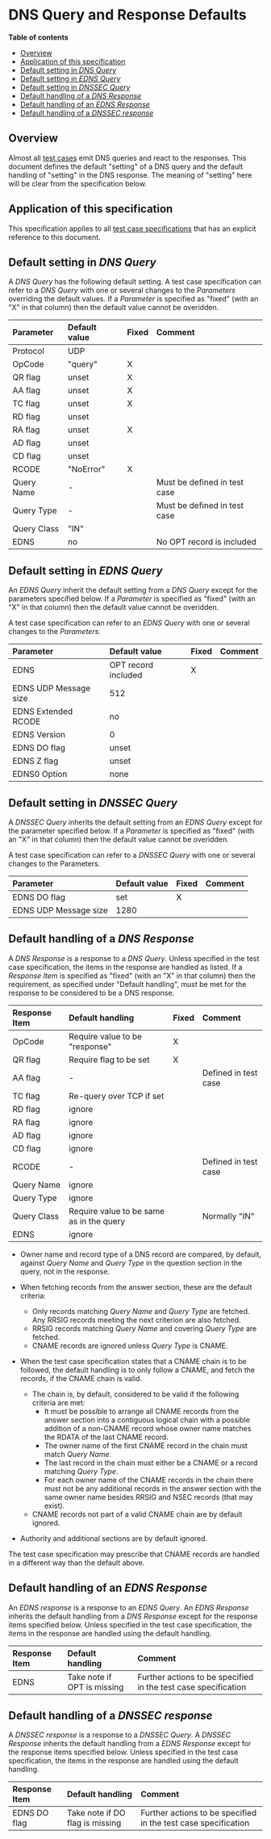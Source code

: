 # DNS Query and Response Defaults

**Table of contents**
* [Overview](#Overview)
* [Application of this specification](#application-of-this-specification)
* [Default setting in *DNS Query*](#default-setting-in-dns-query)
* [Default setting in *EDNS Query*](#default-setting-in-edns-query)
* [Default setting in *DNSSEC Query*](#default-setting-in-dnssec-query)
* [Default handling of a *DNS Response*](#default-handling-of-a-dns-response)
* [Default handling of an *EDNS Response*](#default-handling-of-an-edns-response)
* [Default handling of a *DNSSEC response*](#default-handling-of-a-dnssec-response)


## Overview

Almost all [test cases] emit DNS queries and react to the responses. This
document defines the default "setting" of a DNS query and the default handling
of "setting" in the DNS response. The meaning of "setting" here will be clear
from the specification below.


## Application of this specification

This specification applies to all [test case specifications][Test Cases] that has
an explicit reference to this document.


## Default setting in *DNS Query*

A *DNS Query* has the following default setting. A test case specification can
refer to a *DNS Query* with one or several changes to the *Parameters*
overriding the default values. If a *Parameter* is specified as "fixed" (with an
"X" in that column) then the default value cannot be overidden.

|Parameter    |Default value |Fixed |Comment                       |
|:------------|:-------------|:-----|:-----------------------------|
|Protocol     | UDP          |      |                              |
|OpCode       | "query"      | X    |                              |
|QR flag      | unset        | X    |                              |
|AA flag      | unset        | X    |                              |
|TC flag      | unset        | X    |                              |
|RD flag      | unset        |      |                              |
|RA flag      | unset        | X    |                              |
|AD flag      | unset        |      |                              |
|CD flag      | unset        |      |                              |
|RCODE        | "NoError"    | X    |                              |
|Query Name   | -            |      | Must be defined in test case |
|Query Type   | -            |      | Must be defined in test case |
|Query Class  | "IN"         |      |                              |
|EDNS         | no           |      | No OPT record is included    |


## Default setting in *EDNS Query*

An *EDNS Query* inherit the default setting from a *DNS Query* except for the
parameters specified below. If a *Parameter* is specified as "fixed" (with an
"X" in that column) then the default value cannot be overidden.

A test case specification can refer to an *EDNS Query* with one or several
changes to the *Parameters*.

|Parameter             |Default value        |Fixed |Comment |
|:---------------------|:--------------------|:-----|:-------|
|EDNS                  | OPT record included | X    |        |
|EDNS UDP Message size | 512                 |      |        |
|EDNS Extended RCODE   | no                  |      |        |
|EDNS Version          | 0                   |      |        |
|EDNS DO flag          | unset               |      |        |
|EDNS Z flag           | unset               |      |        |
|EDNS0 Option          | none                |      |        |


## Default setting in *DNSSEC Query*

A *DNSSEC Query* inherits the default setting from an *EDNS Query* except for the
parameter specified below. If a *Parameter* is specified as "fixed" (with an
"X" in that column) then the default value cannot be overidden.

A test case specification can refer to a *DNSSEC Query* with one or several
changes to the Parameters.

|Parameter             |Default value |Fixed |Comment |
|:---------------------|:-------------|:-----|:-------|
|EDNS DO flag          | set          | X    |        |
|EDNS UDP Message size | 1280         |      |        |


## Default handling of a *DNS Response*

A *DNS Response* is a response to a *DNS Query*. Unless specified in the test
case specification, the items in the response are handled as listed. If a
*Response Item* is specified as "fixed" (with an "X" in that column) then the
requirement, as specified under "Default handling", must be met for the response
to be considered to be a DNS response.

|Response Item |Default handling                          | Fixed | Comment              |
|:-------------|:-----------------------------------------|:------|:---------------------|
|OpCode        | Require value to be "response"           | X     |                      |
|QR flag       | Require flag to be set                   | X     |                      |
|AA flag       | -                                        |       | Defined in test case |
|TC flag       | Re-query over TCP if set                 |       |                      |
|RD flag       | ignore                                   |       |                      |
|RA flag       | ignore                                   |       |                      |
|AD flag       | ignore                                   |       |                      |
|CD flag       | ignore                                   |       |                      |
|RCODE         | -                                        |       | Defined in test case |
|Query Name    | ignore                                   |       |                      |
|Query Type    | ignore                                   |       |                      |
|Query Class   | Require value to be same as in the query |       | Normally "IN"        |
|EDNS          | ignore                                   |       |                      |

* Owner name and record type of a DNS record are compared, by default, against
  *Query Name* and *Query Type* in the question section in the query, not in the
  response.
  
* When fetching records from the answer section, these are the default criteria:
  * Only records matching *Query Name* and *Query Type* are fetched. Any
    RRSIG records meeting the next criterion are also fetched.
  * RRSIG records matching *Query Name* and covering *Query Type* are
    fetched.
  * CNAME records are ignored unless *Query Type* is CNAME.

* When the test case specification states that a CNAME chain is to be followed,
  the default handling is to only follow a CNAME, and fetch the records, if the
  CNAME chain is valid.
  * The chain is, by default, considered to be valid if the following criteria
    are met:
    * It must be possible to arrange all CNAME records from the answer section
      into a contiguous logical chain with a possible addition of a non-CNAME
      record whose owner name matches the RDATA of the last CNAME record.
    * The owner name of the first CNAME record in the chain must match
      *Query Name*.
    * The last record in the chain must either be a CNAME or a record matching
      *Query Type*.
    * For each owner name of the CNAME records in the chain there must not be any
      additional records in the answer section with the same owner name besides
      RRSIG and NSEC records (that may exist).
  * CNAME records not part of a valid CNAME chain are by default ignored.

* Authority and additional sections are by default ignored.

The test case specification may prescribe that CNAME records are handled in a
different way than the default above.


## Default handling of an *EDNS Response*

An *EDNS response* is a response to an *EDNS Query*. An *EDNS Response* inherits
the default handling from a *DNS Response* except for the response items
specified below. Unless specified in the test case specification, the items in
the response are handled using the default handling.

|Response Item |Default handling             | Comment                                                        |
|:-------------|:----------------------------|:---------------------------------------------------------------|
|EDNS          | Take note if OPT is missing | Further actions to be specified in the test case specification |


## Default handling of a *DNSSEC response*

A *DNSSEC response* is a response to a *DNSSEC Query*. A *DNSSEC Response*
inherits the default handling from a *EDNS Response* except for the response
items specified below. Unless specified in the test case specification, the items
in the response are handled using the default handling.

|Response Item |Default handling                 | Comment                                                        |
|:-------------|:------------------------------- |:---------------------------------------------------------------|
| EDNS DO flag | Take note if DO flag is missing | Further actions to be specified in the test case specification |



[Test Cases]:                  README.md#list-of-defined-test-cases



